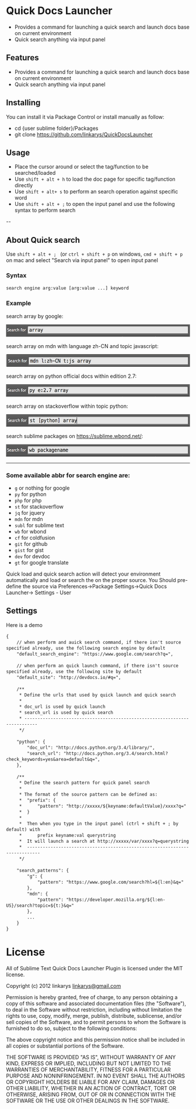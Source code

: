 # Quick Docs Launcher
* Provides a command for launching a quick search and launch docs base on current environment
* Quick search anything via input panel

## Features
* Provides a command for launching a quick search and launch docs base on current environment
* Quick search anything via input panel

## Installing

You can install it via Package Control or install manually as follow:

- cd {user sublime folder}/Packages
- git clone https://github.com/linkarys/QuickDocsLauncher

## Usage

- Place the cursor around or select the tag/function to be searched/loaded
- Use `shift + alt + h` to load the doc page for specific tag/function directly
- Use `shift + alt+ s`  to perform an search operation against specific word
- Use `shift + alt + ;` to open the input panel and use the following syntax to perform search

--

## About Quick search
Use `shift + alt + ; ` (or `ctrl + shift + p` on windows, `cmd + shift + p` on mac and select "Search via input panel" to open input panel

### Syntax
```bash
search engine arg:value [arg:value ...] keyword
```

### Example
search array by google:

<img src="https://raw.githubusercontent.com/linkarys/img/master/QuickDocsLauncher/array.png" alt="array" width="525" height="34">

search array on mdn with language zh-CN and topic javascript:

<img src="https://raw.githubusercontent.com/linkarys/img/master/QuickDocsLauncher/mdn.png" alt="mdn" width="525" height="34">

search array on python official docs within edition 2.7:

<img src="https://raw.githubusercontent.com/linkarys/img/master/QuickDocsLauncher/py.png" alt="py" width="525" height="34">

search array on stackoverflow within topic python:

<img src="https://raw.githubusercontent.com/linkarys/img/master/QuickDocsLauncher/st.png" alt="st" width="525" height="34">

search sublime packages on https://sublime.wbond.net/:

<img src="https://raw.githubusercontent.com/linkarys/img/master/QuickDocsLauncher/wb.png" alt="wb" width="525" height="34">

------

### Some available abbr for search engine are:
- `g` or nothing for google
- `py` for python
- `php` for php
- `st` for stackoverflow
- `jq` for jquery
- `mdn` for mdn
- `subl` for sublime text
- `wb` for wbond
- `cf` for coldfusion
- `git` for github
- `gist` for gist
- `dev` for devdoc
- `gt` for google translate


Quick load and quick search action will detect your environment automatically and load or search the on the proper source.
You Should pre-define the source via Preferences->Package Settings->Quick Docs Launcher->
Settings - User

## Settings
Here is a demo
```
{
	// when perform and auick search command, if there isn't source specified already, use the following search engine by default
	"default_search_engine": "https://www.google.com/search?q=",

	// when perform an quick launch command, if there isn't source specified already, use the following site by default
	"default_site": "http://devdocs.io/#q=",

	/**
	 * Define the urls that used by quick launch and quick search
	 *
	 * doc_url is used by quick launch
	 * search_url is used by quick search
	 * ---------------------------------------------------------------------------
	 */

	"python": {
		"doc_url": "http://docs.python.org/3.4/library/",
		"search_url": "http://docs.python.org/3.4/search.html?check_keywords=yes&area=default&q=",
	},

	/**
	 * Define the search pattern for quick panel search
	 *
	 * The format of the source pattern can be defined as:
	 *  "prefix": {
	 *  	"pattern": "http://xxxxx/${keyname:defaultValue}/xxxx?q="
	 *  }
	 *
	 *  Then when you type in the input panel (ctrl + shift + ; by default) with
	 *  	prefix keyname:val querystring
	 *  It will launch a search at http://xxxxx/var/xxxx?q=querystring
	 *  ---------------------------------------------------------------------------
	 */

	"search_patterns": {
		"g": {
			"pattern": "https://www.google.com/search?hl=${l:en}&q="
		},
		"mdn": {
			"pattern": "https://developer.mozilla.org/${l:en-US}/search?topic=${t:}&q="
		},
		...
	}
}
```

# License

All of Sublime Text Quick Docs Launcher Plugin is licensed under the MIT license.

Copyright (c) 2012 linkarys <linkarys@gmail.com>

Permission is hereby granted, free of charge, to any person obtaining a copy of this software and associated documentation files (the "Software"), to deal in the Software without restriction, including without limitation the rights to use, copy, modify, merge, publish, distribute, sublicense, and/or sell copies of the Software, and to permit persons to whom the Software is furnished to do so, subject to the following conditions:

The above copyright notice and this permission notice shall be included in all copies or substantial portions of the Software.

THE SOFTWARE IS PROVIDED "AS IS", WITHOUT WARRANTY OF ANY KIND, EXPRESS OR IMPLIED, INCLUDING BUT NOT LIMITED TO THE WARRANTIES OF MERCHANTABILITY, FITNESS FOR A PARTICULAR PURPOSE AND NONINFRINGEMENT. IN NO EVENT SHALL THE AUTHORS OR COPYRIGHT HOLDERS BE LIABLE FOR ANY CLAIM, DAMAGES OR OTHER LIABILITY, WHETHER IN AN ACTION OF CONTRACT, TORT OR OTHERWISE, ARISING FROM, OUT OF OR IN CONNECTION WITH THE SOFTWARE OR THE USE OR OTHER DEALINGS IN THE SOFTWARE.
